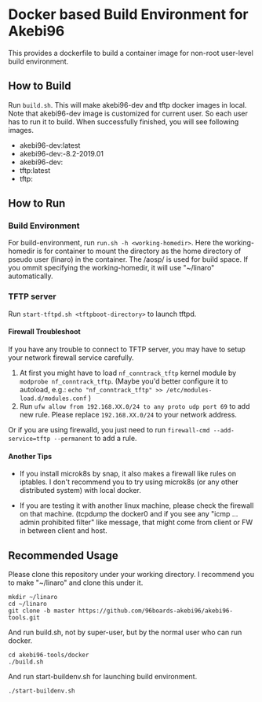 # Docker based Build Environment for Akebi96

This provides a dockerfile to build a container image for
non-root user-level build environment.

## How to Build

Run `build.sh`. This will make akebi96-dev and tftp docker images in local.
Note that akebi96-dev image is customized for current user. So each user has to run it to build.
When successfully finished, you will see following images.

- akebi96-dev:latest
- akebi96-dev:<your-UID>-8.2-2019.01
- akebi96-dev:<commit-hash>
- tftp:latest
- tftp:<commit-hash>

## How to Run

### Build Environment
For build-environment, run `run.sh -h <working-homedir>`. Here the working-homedir is for container to mount the directory as the home directory of pseudo user (linaro) in the container. The <working-homedir>/aosp/ is used for build space.
If you ommit specifying the working-homedir, it will use "~/linaro" automatically.

### TFTP server

Run `start-tftpd.sh <tftpboot-directory>` to launch tftpd.

#### Firewall Troubleshoot

If you have any trouble to connect to TFTP server, you may have to setup your network firewall service carefully.

1. At first you might have to load `nf_conntrack_tftp` kernel module by `modprobe nf_conntrack_tftp`.
  (Maybe you'd better configure it to autoload, e.g.: `echo "nf_conntrack_tftp" >> /etc/modules-load.d/modules.conf` )
2. Run `ufw allow from 192.168.XX.0/24 to any proto udp port 69` to add new rule. Please replace `192.168.XX.0/24` to your network address.

Or if you are using firewalld, you just need to run `firewall-cmd --add-service=tftp --permanent` to add a rule.

#### Another Tips

- If you install microk8s by snap, it also makes a firewall like rules on iptables. I don't recommend you to try using microk8s (or any other distributed system) with local docker.

- If you are testing it with another linux machine, please check the firewall on that machine. (tcpdump the docker0 and if you see any "icmp ... admin prohibited filter" like message, that might come from client or FW in between client and host.

## Recommended Usage

Please clone this repository under your working directory. I recommend you to make "~/linaro" and clone this under it.

```
mkdir ~/linaro
cd ~/linaro
git clone -b master https://github.com/96boards-akebi96/akebi96-tools.git
```

And run build.sh, not by super-user, but by the normal user who can run docker.

```
cd akebi96-tools/docker
./build.sh
```

And run start-buildenv.sh for launching build environment.

```
./start-buildenv.sh
```

